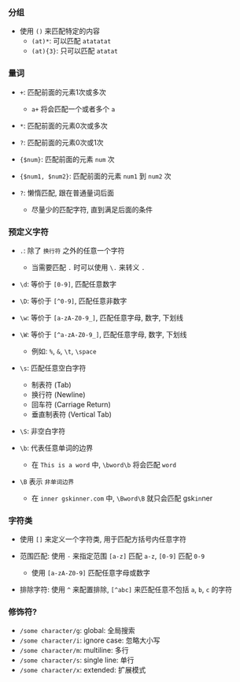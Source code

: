 ### 分组
* 使用 `()` 来匹配特定的内容
    * `(at)*`: 可以匹配 `atatatat`
    * `(at){3}`: 只可以匹配 `atatat`
### 量词
* `+`: 匹配前面的元素1次或多次
    * `a+` 将会匹配一个或者多个 `a`

* `*`: 匹配前面的元素0次或多次

* `?`: 匹配前面的元素0次或1次

* `{$num}`: 匹配前面的元素 `num` 次

* `{$num1, $num2}`: 匹配前面的元素 `num1` 到 `num2` 次

* `?`: 懒惰匹配, 跟在普通量词后面
    * 尽量少的匹配字符, 直到满足后面的条件

### 预定义字符
* `.`: 除了 `换行符` 之外的任意一个字符
    * 当需要匹配 `.` 时可以使用 `\.` 来转义 `.`

* `\d`: 等价于 `[0-9]`, 匹配任意数字
* `\D`: 等价于 `[^0-9]`, 匹配任意非数字

* `\w`: 等价于 `[a-zA-Z0-9_]`, 匹配任意字母, 数字, 下划线
* `\W`: 等价于 `[^a-zA-Z0-9_]`, 匹配任意字母, 数字, 下划线
    * 例如: `%`, `&`, `\t`, `\space`

* `\s`: 匹配任意空白字符
    * 制表符 (Tab)
    * 换行符 (Newline)
    * 回车符 (Carriage Return)
    * 垂直制表符 (Vertical Tab)
* `\S`: 非空白字符


* `\b`: 代表任意单词的边界
    * 在 `This is a word` 中, `\bword\b` 将会匹配 `word`
* `\B` 表示 `非单词边界`
    * 在 `inner gskinner.com` 中, `\Bword\B` 就只会匹配 gsk`in`ner


### 字符类
* 使用 `[]` 来定义一个字符类, 用于匹配方括号内任意字符

* 范围匹配: 使用 `-` 来指定范围 `[a-z]` 匹配 `a-z`, `[0-9]` 匹配 `0-9`
    * 使用 `[a-zA-Z0-9]` 匹配任意字母或数字

* 排除字符: 使用 `^` 来配置排除, `[^abc]` 来匹配任意不包括 `a`, `b`, `c` 的字符

### 修饰符?
* `/some character/g`: global: 全局搜索
* `/some character/i`: ignore case: 忽略大小写
* `/some character/m`: multiline: 多行
* `/some character/s`: single line: 单行 
* `/some character/x`: extended: 扩展模式
